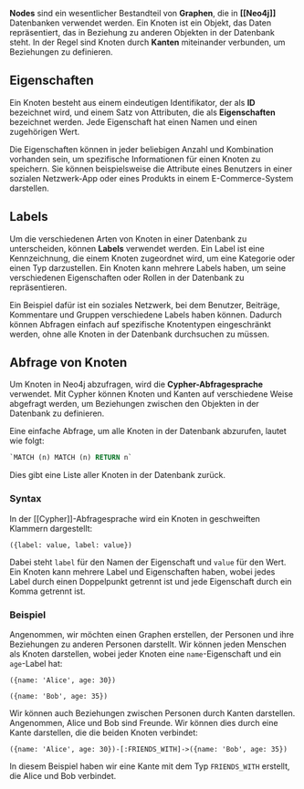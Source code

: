 **Nodes** sind ein wesentlicher Bestandteil von **Graphen**, die in **[[Neo4j]]** Datenbanken verwendet werden. Ein Knoten ist ein Objekt, das Daten repräsentiert, das in Beziehung zu anderen Objekten in der Datenbank steht. In der Regel sind Knoten durch **Kanten** miteinander verbunden, um Beziehungen zu definieren.

## Eigenschaften

Ein Knoten besteht aus einem eindeutigen Identifikator, der als **ID** bezeichnet wird, und einem Satz von Attributen, die als **Eigenschaften** bezeichnet werden. Jede Eigenschaft hat einen Namen und einen zugehörigen Wert.

Die Eigenschaften können in jeder beliebigen Anzahl und Kombination vorhanden sein, um spezifische Informationen für einen Knoten zu speichern. Sie können beispielsweise die Attribute eines Benutzers in einer sozialen Netzwerk-App oder eines Produkts in einem E-Commerce-System darstellen.

## Labels

Um die verschiedenen Arten von Knoten in einer Datenbank zu unterscheiden, können **Labels** verwendet werden. Ein Label ist eine Kennzeichnung, die einem Knoten zugeordnet wird, um eine Kategorie oder einen Typ darzustellen. Ein Knoten kann mehrere Labels haben, um seine verschiedenen Eigenschaften oder Rollen in der Datenbank zu repräsentieren.

Ein Beispiel dafür ist ein soziales Netzwerk, bei dem Benutzer, Beiträge, Kommentare und Gruppen verschiedene Labels haben können. Dadurch können Abfragen einfach auf spezifische Knotentypen eingeschränkt werden, ohne alle Knoten in der Datenbank durchsuchen zu müssen.

## Abfrage von Knoten

Um Knoten in Neo4j abzufragen, wird die **Cypher-Abfragesprache** verwendet. Mit Cypher können Knoten und Kanten auf verschiedene Weise abgefragt werden, um Beziehungen zwischen den Objekten in der Datenbank zu definieren.

Eine einfache Abfrage, um alle Knoten in der Datenbank abzurufen, lautet wie folgt:

```sql
`MATCH (n) MATCH (n) RETURN n`
```

Dies gibt eine Liste aller Knoten in der Datenbank zurück.


### Syntax

In der [[Cypher]]-Abfragesprache wird ein Knoten in geschweiften Klammern dargestellt:

```cypher
({label: value, label: value})
```

Dabei steht `label` für den Namen der Eigenschaft und `value` für den Wert. 
Ein Knoten kann mehrere Label und Eigenschaften haben, wobei jedes Label durch einen Doppelpunkt getrennt ist und jede Eigenschaft durch ein Komma getrennt ist.

### Beispiel

Angenommen, wir möchten einen Graphen erstellen, der Personen und ihre Beziehungen zu anderen Personen darstellt. Wir können jeden Menschen als Knoten darstellen, wobei jeder Knoten eine `name`-Eigenschaft und ein `age`-Label hat:

```cypher
({name: 'Alice', age: 30})

({name: 'Bob', age: 35})

```

Wir können auch Beziehungen zwischen Personen durch Kanten darstellen. Angenommen, Alice und Bob sind Freunde. Wir können dies durch eine Kante darstellen, die die beiden Knoten verbindet:

```cypher
({name: 'Alice', age: 30})-[:FRIENDS_WITH]->({name: 'Bob', age: 35})
```


In diesem Beispiel haben wir eine Kante mit dem Typ `FRIENDS_WITH` erstellt, die Alice und Bob verbindet.